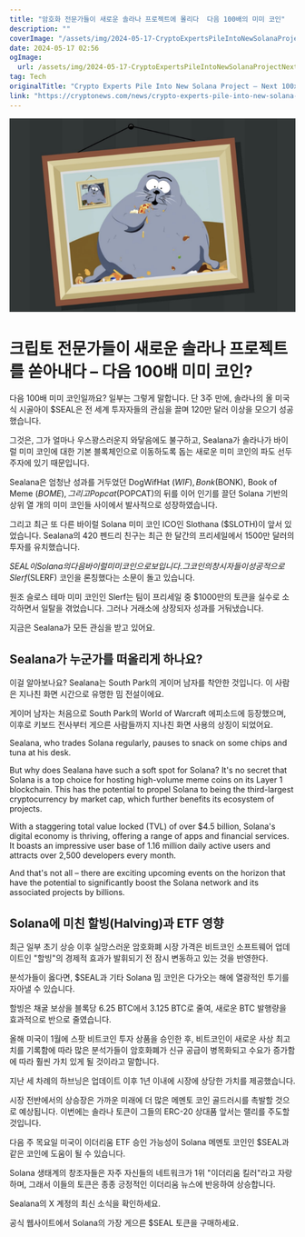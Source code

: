 ```yaml
---
title: "암호화 전문가들이 새로운 솔라나 프로젝트에 몰리다  다음 100배의 미미 코인"
description: ""
coverImage: "/assets/img/2024-05-17-CryptoExpertsPileIntoNewSolanaProjectNext100xMemeCoin_thumbnail.png"
date: 2024-05-17 02:56
ogImage: 
  url: /assets/img/2024-05-17-CryptoExpertsPileIntoNewSolanaProjectNext100xMemeCoin_thumbnail.png
tag: Tech
originalTitle: "Crypto Experts Pile Into New Solana Project – Next 100x Meme Coin?"
link: "https://cryptonews.com/news/crypto-experts-pile-into-new-solana-project-next-100x-meme-coin.htm"
---
```




![CryptoExpertsPileIntoNewSolanaProjectNext100xMemeCoin](/assets/img/2024-05-17-CryptoExpertsPileIntoNewSolanaProjectNext100xMemeCoin_thumbnail.png)

# 크립토 전문가들이 새로운 솔라나 프로젝트를 쏟아내다 – 다음 100배 미미 코인?

다음 100배 미미 코인일까요? 일부는 그렇게 말합니다. 단 3주 만에, 솔라나의 올 미국식 시골아이 $SEAL은 전 세계 투자자들의 관심을 끌며 120만 달러 이상을 모으기 성공했습니다.

그것은, 그가 얼마나 우스꽝스러운지 와닿음에도 불구하고, Sealana가 솔라나가 바이럴 미미 코인에 대한 기본 블록체인으로 이동하도록 돕는 새로운 미미 코인의 파도 선두주자에 있기 때문입니다.


<div class="content-ad"></div>

Sealana은 엄청난 성과를 거두었던 DogWifHat ($WIF), Bonk ($BONK), Book of Meme ($BOME), 그리고 Popcat ($POPCAT)의 뒤를 이어 인기를 끌던 Solana 기반의 상위 열 개의 미미 코인들 사이에서 발사적으로 성장하였습니다.

그리고 최근 또 다른 바이럴 Solana 미미 코인 ICO인 Slothana ($SLOTH)이 앞서 있었습니다. Sealana의 420 펜드리 친구는 최근 한 달간의 프리세일에서 1500만 달러의 투자를 유치했습니다.

$SEAL이 Solana의 다음 바이럴 미미 코인으로 보입니다. 그 코인의 창시자들이 성공적으로 Slerf ($SLERF) 코인을 론칭했다는 소문이 돌고 있습니다.

원조 슬로스 테마 미미 코인인 Slerf는 팀이 프리세일 중 $1000만의 토큰을 실수로 소각하면서 일탈을 겪었습니다. 그러나 거래소에 상장되자 성과를 거둬냈습니다.

<div class="content-ad"></div>

지금은 Sealana가 모든 관심을 받고 있어요.

## Sealana가 누군가를 떠올리게 하나요?

이걸 알아보나요? Sealana는 South Park의 게이머 남자를 착안한 것입니다. 이 사람은 지나친 화면 시간으로 유명한 밈 전설이에요.

게이머 남자는 처음으로 South Park의 World of Warcraft 에피소드에 등장했으며, 이후로 키보드 전사부터 게으른 사람들까지 지나친 화면 사용의 상징이 되었어요.

<div class="content-ad"></div>

Sealana, who trades Solana regularly, pauses to snack on some chips and tuna at his desk.

But why does Sealana have such a soft spot for Solana? It's no secret that Solana is a top choice for hosting high-volume meme coins on its Layer 1 blockchain. This has the potential to propel Solana to being the third-largest cryptocurrency by market cap, which further benefits its ecosystem of projects.

With a staggering total value locked (TVL) of over $4.5 billion, Solana's digital economy is thriving, offering a range of apps and financial services. It boasts an impressive user base of 1.16 million daily active users and attracts over 2,500 developers every month.

And that's not all – there are exciting upcoming events on the horizon that have the potential to significantly boost the Solana network and its associated projects by billions.

<div class="content-ad"></div>

## Solana에 미친 할빙(Halving)과 ETF 영향

최근 일부 초기 상승 이후 실망스러운 암호화폐 시장 가격은 비트코인 소프트웨어 업데이트인 "할빙"의 경제적 효과가 발휘되기 전 잠시 변동하고 있는 것을 반영한다.

분석가들이 옳다면, $SEAL과 기타 Solana 밈 코인은 다가오는 해에 열광적인 투기를 자아낼 수 있습니다.

할빙은 채굴 보상을 블록당 6.25 BTC에서 3.125 BTC로 줄여, 새로운 BTC 발행량을 효과적으로 반으로 줄였습니다.

<div class="content-ad"></div>

올해 미국이 1월에 스팟 비트코인 투자 상품을 승인한 후, 비트코인이 새로운 사상 최고치를 기록함에 따라 많은 분석가들이 암호화폐가 신규 공급이 병목화되고 수요가 증가함에 따라 훨씬 가치 있게 될 것이라고 말합니다.

지난 세 차례의 하브닝은 업데이트 이후 1년 이내에 시장에 상당한 가치를 제공했습니다.

시장 전반에서의 상승장은 가까운 미래에 더 많은 메멘토 코인 골드러시를 촉발할 것으로 예상됩니다. 이번에는 솔라나 토큰이 그들의 ERC-20 상대품 앞서는 랠리를 주도할 것입니다.

다음 주 목요일 미국이 이더리움 ETF 승인 가능성이 Solana 메멘토 코인인 $SEAL과 같은 코인에 도움이 될 수 있습니다.

<div class="content-ad"></div>

Solana 생태계의 창조자들은 자주 자신들의 네트워크가 1위 "이더리움 킬러"라고 자랑하며, 그래서 이들의 토큰은 종종 긍정적인 이더리움 뉴스에 반응하여 상승합니다.

Sealana의 X 계정의 최신 소식을 확인하세요.

공식 웹사이트에서 Solana의 가장 게으른 $SEAL 토큰을 구매하세요.